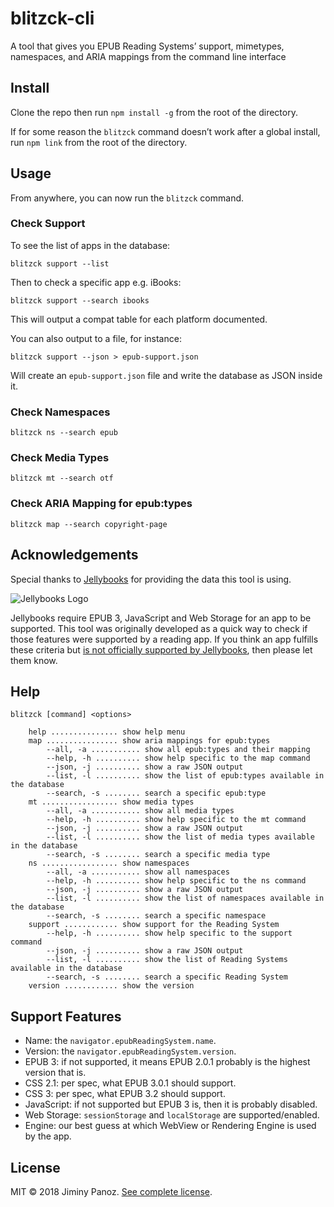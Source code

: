 # blitzck-cli

A tool that gives you EPUB Reading Systems’ support, mimetypes, namespaces, and ARIA mappings from the command line interface

## Install

Clone the repo then run `npm install -g` from the root of the directory.

If for some reason the `blitzck` command doesn’t work after a global install, run `npm link` from the root of the directory.

## Usage

From anywhere, you can now run the `blitzck` command.

### Check Support

To see the list of apps in the database:

```
blitzck support --list
```

Then to check a specific app e.g. iBooks:

```
blitzck support --search ibooks
```

This will output a compat table for each platform documented.

You can also output to a file, for instance: 

```
blitzck support --json > epub-support.json
```

Will create an `epub-support.json` file and write the database as JSON inside it.

### Check Namespaces

```
blitzck ns --search epub
```

### Check Media Types

```
blitzck mt --search otf
```

### Check ARIA Mapping for epub:types

```
blitzck map --search copyright-page
```

## Acknowledgements

Special thanks to [Jellybooks](https://www.jellybooks.com) for providing the data this tool is using.

![Jellybooks Logo](https://www.jellybooks.com/assets/jellybooks-logo-black-d440ea9bc8e5bb27335cdde49f495e263f37cfcffa317b6407a58d96bc799e19.png)

Jellybooks require EPUB 3, JavaScript and Web Storage for an app to be supported. This tool was originally developed as a quick way to check if those features were supported by a reading app. If you think an app fulfills these criteria but [is not officially supported by Jellybooks](https://www.jellybooks.com/about/reader_analytics/supported_reading_apps), then please let them know.

## Help

```
blitzck [command] <options>

    help ............... show help menu
    map ................ show aria mappings for epub:types
        --all, -a ........... show all epub:types and their mapping
        --help, -h .......... show help specific to the map command
        --json, -j .......... show a raw JSON output
        --list, -l .......... show the list of epub:types available in the database
        --search, -s ........ search a specific epub:type
    mt ................. show media types
        --all, -a ........... show all media types
        --help, -h .......... show help specific to the mt command
        --json, -j .......... show a raw JSON output
        --list, -l .......... show the list of media types available in the database
        --search, -s ........ search a specific media type
    ns ................. show namespaces
        --all, -a ........... show all namespaces
        --help, -h .......... show help specific to the ns command
        --json, -j .......... show a raw JSON output
        --list, -l .......... show the list of namespaces available in the database
        --search, -s ........ search a specific namespace
    support ............ show support for the Reading System
        --help, -h .......... show help specific to the support command
        --json, -j .......... show a raw JSON output
        --list, -l .......... show the list of Reading Systems available in the database
        --search, -s ........ search a specific Reading System
    version ............ show the version
```

## Support Features

- Name: the `navigator.epubReadingSystem.name`.
- Version: the `navigator.epubReadingSystem.version`.
- EPUB 3: if not supported, it means EPUB 2.0.1 probably is the highest version that is.
- CSS 2.1: per spec, what EPUB 3.0.1 should support.
- CSS 3: per spec, what EPUB 3.2 should support.
- JavaScript: if not supported but EPUB 3 is, then it is probably disabled.
- Web Storage: `sessionStorage` and `localStorage` are supported/enabled.
- Engine: our best guess at which WebView or Rendering Engine is used by the app.

## License

MIT © 2018 Jiminy Panoz. [See complete license](LICENSE).